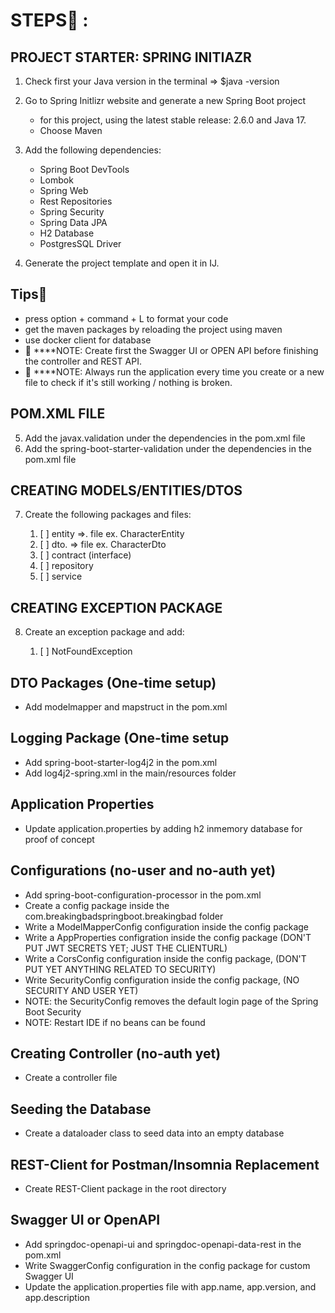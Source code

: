 # STEPS👀️ :

## PROJECT STARTER: SPRING INITIAZR

1. Check first your Java version in the terminal  =>    $java -version
2. Go to Spring Initlizr website and generate a new Spring Boot project

   * for this project, using the latest stable release: 2.6.0 and Java 17.
   * Choose Maven
3. Add the following dependencies:

   * Spring Boot DevTools
   * Lombok
   * Spring Web
   * Rest Repositories
   * Spring Security
   * Spring Data JPA
   * H2 Database
   * PostgresSQL Driver
4. Generate the project template and open it in IJ.

## Tips🚀️

* press option + command + L to format your code
* get the maven packages by reloading the project using maven
* use docker client for database
* 👀️ ****NOTE: Create first the Swagger UI or OPEN API before finishing the controller and REST API.
* 🚀️ ****NOTE:  Always run the application every time you create or a new file to check if it's still working / nothing is broken.

## POM.XML FILE

5. Add the javax.validation under the dependencies in the pom.xml file
6. Add the spring-boot-starter-validation under the dependencies in the pom.xml file

## CREATING MODELS/ENTITIES/DTOS

7. Create the following packages and files:

   1. [ ]  entity  =>. file ex. CharacterEntity
   2. [ ]  dto.    => file  ex. CharacterDto
   3. [ ]  contract (interface)
   4. [ ]  repository
   5. [ ]  service

## CREATING EXCEPTION PACKAGE

8. Create an exception package and add:

   1. [ ]  NotFoundException

## DTO Packages (One-time setup)

* Add modelmapper and mapstruct in the pom.xml

## Logging Package (One-time setup

* Add spring-boot-starter-log4j2 in the pom.xml
* Add log4j2-spring.xml in the main/resources folder

## Application Properties

* Update application.properties by adding h2 inmemory database for proof of concept

## Configurations (no-user and no-auth yet)

* Add spring-boot-configuration-processor in the pom.xml
* Create a config package inside the com.breakingbadspringboot.breakingbad folder
* Write a ModelMapperConfig configuration inside the config package
* Write a AppProperties configration inside the config package (DON'T PUT JWT SECRETS YET; JUST THE CLIENTURL)
* Write a CorsConfig configuration inside the config package, (DON'T PUT YET ANYTHING RELATED TO SECURITY)
* Write SecurityConfig configuration inside the config package, (NO SECURITY AND USER YET)
* NOTE: the SecurityConfig removes the default login page of the Spring Boot Security
* NOTE: Restart IDE if no beans can be found

## Creating Controller (no-auth yet)

* Create a controller file

## Seeding the Database

* Create a dataloader class to seed data into an empty database

## REST-Client for Postman/Insomnia Replacement 

* Create REST-Client package in the root directory

## Swagger UI or OpenAPI

* Add springdoc-openapi-ui and springdoc-openapi-data-rest in the pom.xml
* Write SwaggerConfig configuration in the config package for custom Swagger UI
* Update the application.properties file with app.name, app.version, and app.description
